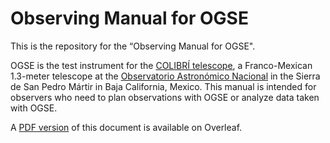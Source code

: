 # Observing Manual for OGSE

This is the repository for the “Observing Manual for OGSE". 

OGSE is the test instrument for the [COLIBRÍ telescope](https://www.colibri-obs.org/), a Franco-Mexican 1.3-meter telescope at the [Observatorio Astronómico Nacional](https://www.astrossp.unam.mx/) in the Sierra de San Pedro Mártir in Baja California, Mexico. This manual is intended for observers who need to plan observations with OGSE or analyze data taken with OGSE.

A [PDF version](https://bit.ly/3XIkKQJ) of this document is available on Overleaf.
